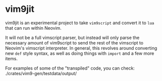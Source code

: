# vim9jit

vim9jit is an experimental project to take `vim9script` and convert it to `lua` that can run within Neovim.

It will not be a full vimscript parser, but instead will only parse the necessary amount of vim9script to send
the rest of the vimscript to Neovim's vimscript interpreter. In general, this revolves around converting new `def`
style syntax, as well as doing things with `import` and a few more items.

For examples of some of the "transpiled" code, you can check: ./crates/vim9-gen/testdata/output/ 
